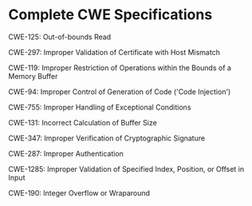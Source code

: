 

# Complete CWE Specifications

CWE-125: Out-of-bounds Read

CWE-297: Improper Validation of Certificate with Host Mismatch

CWE-119: Improper Restriction of Operations within the Bounds of a Memory Buffer

CWE-94: Improper Control of Generation of Code ('Code Injection')

CWE-755: Improper Handling of Exceptional Conditions

CWE-131: Incorrect Calculation of Buffer Size

CWE-347: Improper Verification of Cryptographic Signature

CWE-287: Improper Authentication

CWE-1285: Improper Validation of Specified Index, Position, or Offset in Input

CWE-190: Integer Overflow or Wraparound